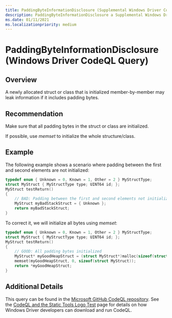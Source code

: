 ```yaml
---
title: PaddingByteInformationDisclosure (Supplemental Windows Driver CodeQL Query)
description: PaddingByteInformationDisclosure a Supplemental Windows Driver CodeQL Query
ms.date: 01/11/2021
ms.localizationpriority: medium
---
```


# PaddingByteInformationDisclosure (Windows Driver CodeQL Query)

## Overview

A newly allocated struct or class that is initialized member-by-member may leak information if it includes padding bytes.

## Recommendation

Make sure that all padding bytes in the struct or class are initialized.

If possible, use *memset* to initialize the whole structure/class.

## Example

The following example shows a scenario where padding between the first and second elements are not initialized:

```cpp
typedef enum { Unknown = 0, Known = 1, Other = 2 } MyStructType;
struct MyStruct { MyStructType type; UINT64 id; };
MyStruct testReturn() 
{
	// BAD: Padding between the first and second elements not initialized.
	MyStruct myBadStackStruct = { Unknown };
	return myBadStackStruct;
}
```

To correct it, we will initialize all bytes using *memset*:

```cpp
typedef enum { Unknown = 0, Known = 1, Other = 2 } MyStructType;
struct MyStruct { MyStructType type; UINT64 id; };
MyStruct testReturn()
{
	// GOOD: All padding bytes initialized
	MyStruct* myGoodHeapStruct = (struct MyStruct*)malloc(sizeof(struct MyStruct));
	memset(myGoodHeapStruct, 0, sizeof(struct MyStruct));
	return *myGoodHeapStruct;
}
```

## Additional Details

This query can be found in the [Microsoft GitHub CodeQL repository](https://github.com/microsoft/Windows-Driver-Developer-Supplemental-Tools).  See the [CodeQL and the Static Tools Logo Test](./static-tools-and-codeql.md) page for details on how Windows Driver developers can download and run CodeQL.
